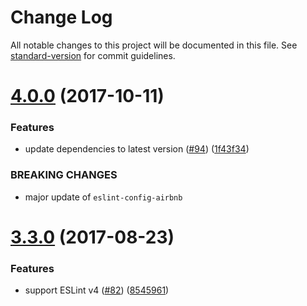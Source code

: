 # Change Log

All notable changes to this project will be documented in this file. See [standard-version](https://github.com/conventional-changelog/standard-version) for commit guidelines.

<a name="4.0.0"></a>
# [4.0.0](https://github.com/interfirm/eslint-config-interfirm/compare/v3.3.0...v4.0.0) (2017-10-11)


### Features

* update dependencies to latest version ([#94](https://github.com/interfirm/eslint-config-interfirm/issues/94)) ([1f43f34](https://github.com/interfirm/eslint-config-interfirm/commit/1f43f34))


### BREAKING CHANGES

* major update of `eslint-config-airbnb`



<a name="3.3.0"></a>
# [3.3.0](https://github.com/interfirm/eslint-config-interfirm/compare/v3.2.1...v3.3.0) (2017-08-23)


### Features

* support ESLint v4 ([#82](https://github.com/interfirm/eslint-config-interfirm/issues/82)) ([8545961](https://github.com/interfirm/eslint-config-interfirm/commit/8545961))
